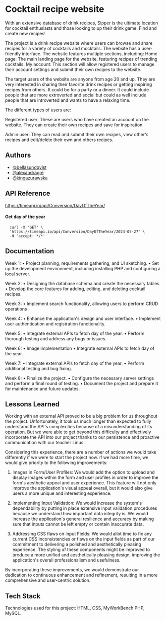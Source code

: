 # Cocktail recipe website

With an extensive database of drink recipes, Sipper is the ultimate location for cocktail enthusiasts and those looking to up their drink game. Find and create new recipes!

The project is a drink recipe website where users can browse and share recipes for a variety of cocktails and mocktails. The website has a user-friendly interface.
The website features multiple sections, including:
Home page: The main landing page for the website, featuring recipes of trending cocktails. 
My account: This section will allow registered users to manage their account settings and submit their own recipes to the website. 

The target users of the website are anyone from age 20 and up. They are very interested in sharing their favorite drink recipes or getting inspiring recipes from others. It could be for a party or a dinner. It could include people that are more extroverted and social but could as well include people that are introverted and wants to have a relaxing time. 

The different types of users are: 

Registered user: These are users who have created an account on the website. They can create their own recipes and save for inspiration. 

Admin user: They can read and submit their own recipes, view other's recipes and edit/delete their own and others recipes.

## Authors

- [@bellasundqvist](https://github.com/bellasundqvist)
- [@alexandragre](https://github.com/alexandragre)
- [@kingazurawska](https://github.com/kingazurawska)


## API Reference

https://timeapi.io/api/Conversion/DayOfTheYear/


#### Get day of the year

```http
  curl -X 'GET' \
  'https://timeapi.io/api/Conversion/DayOfTheYear/2023-05-27' \
  -H 'accept: */*'
```


## Documentation

Week 1:
•	Project planning, requirements gathering, and UI sketching.
•	Set up the development environment, including installing PHP and configuring a local server.

Week 2:
•	Designing the database schema and create the necessary tables.
•	Develop the core features for adding, editing, and deleting cocktail recipes.

Week 3:
•	Implement search functionality, allowing users to perform CRUD operations

Week 4:
•	Enhance the application's design and user interface.
•	Implement user authentication and registration functionality.

Week 5:
•	Integrate external APIs to fetch day of the year.
•	Perform thorough testing and address any bugs or issues.

Week 6:
•	Image implementation
•	Integrate external APIs to fetch day of the year.

Week 7:
•	Integrate external APIs to fetch day of the year.
•	Perform additional testing and bug fixing.

Week 8:
•	Finalize the project.
•	Configure the necessary server settings and perform a final round of testing.
•	Document the project and prepare it for maintenance and future updates.


## Lessons Learned

Working with an external API proved to be a big problem for us throughout the project. Unfortunately, it took us much longer than expected to fully understand the API's complexities because of a misunderstanding of its operation. But we were able to get beyond this difficulty and effectively incorporate the API into our project thanks to our persistence and proactive communication with our teacher Linus.

Considering this experience, there are a number of actions we would take differently if we were to start the project now. If we had more time, we would give priority to the following improvements:

1. Images in Form/User Profiles: We would add the option to upload and display images within the form and user profiles in order to improve the form's aesthetic appeal and user experience. This feature will not only improve the application's visual appeal overall, but it would also give users a more unique and interesting experience.

2. Implementing Input Validation: We would increase the system's dependability by putting in place extensive input validation procedures because we understand how important data integrity is. We would increase the application's general resilience and accuracy by making sure that inputs cannot be left empty or contain inaccurate data.

3. Addressing CSS flaws on Input Fields: We would allot time to fix any current CSS inconsistencies or flaws on the input fields as part of our commitment to delivering a polished and aesthetically pleasing experience. The styling of these components might be improved to produce a more unified and aesthetically pleasing design, improving the application's overall professionalism and usefulness.

By incorporating these improvements, we would demonstrate our dedication to continuous enhancement and refinement, resulting in a more comprehensive and user-centric solution.


## Tech Stack
Technologies used for this project: HTML, CSS, MyWorkBench PHP, MySQL.